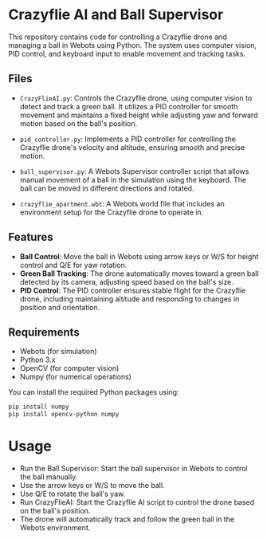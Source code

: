 # Crazyflie AI and Ball Supervisor

This repository contains code for controlling a Crazyflie drone and managing a ball in Webots using Python. The system uses computer vision, PID control, and keyboard input to enable movement and tracking tasks.

## Files

- `CrazyFlieAI.py`: Controls the Crazyflie drone, using computer vision to detect and track a green ball. It utilizes a PID controller for smooth movement and maintains a fixed height while adjusting yaw and forward motion based on the ball's position.
  
- `pid_controller.py`: Implements a PID controller for controlling the Crazyflie drone's velocity and altitude, ensuring smooth and precise motion.
  
- `ball_supervisor.py`: A Webots Supervisor controller script that allows manual movement of a ball in the simulation using the keyboard. The ball can be moved in different directions and rotated.

- `crazyflie_apartment.wbt`: A Webots world file that includes an environment setup for the Crazyflie drone to operate in.

## Features

- **Ball Control**: Move the ball in Webots using arrow keys or W/S for height control and Q/E for yaw rotation.
- **Green Ball Tracking**: The drone automatically moves toward a green ball detected by its camera, adjusting speed based on the ball's size.
- **PID Control**: The PID controller ensures stable flight for the Crazyflie drone, including maintaining altitude and responding to changes in position and orientation.

## Requirements

- Webots (for simulation)
- Python 3.x
- OpenCV (for computer vision)
- Numpy (for numerical operations)

You can install the required Python packages using:

```bash
pip install numpy
pip install opencv-python numpy
```

# Usage
- Run the Ball Supervisor: Start the ball supervisor in Webots to control the ball manually.
- Use the arrow keys or W/S to move the ball.
- Use Q/E to rotate the ball's yaw.
- Run CrazyFlieAI: Start the Crazyflie AI script to control the drone based on the ball's position.
- The drone will automatically track and follow the green ball in the Webots environment.

